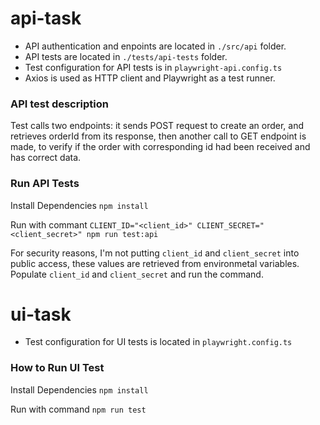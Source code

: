 # api-task

 - API authentication and enpoints are located in `./src/api` folder. 
 - API tests are located in `./tests/api-tests` folder. 
 - Test configuration for API tests is in `playwright-api.config.ts` 
 - Axios is used as HTTP client and Playwright as a test runner.

### API test description 
Test calls two endpoints: it sends POST request to create an order, and retrieves orderId from its response, then another call to GET endpoint is made, to verify if the order with corresponding id had been received and has correct data.

### Run API Tests 

Install Dependencies `npm install`

Run with commant 
`CLIENT_ID="<client_id>" CLIENT_SECRET="<client_secret>" npm run test:api`

For security reasons, I'm not putting `client_id` and `client_secret` into public access, these values are retrieved from environmetal variables. Populate `client_id` and `client_secret` and run the command.


# ui-task

- Test configuration for UI tests is located in `playwright.config.ts`

### How to Run UI Test

Install Dependencies `npm install`

Run with command `npm run test`

